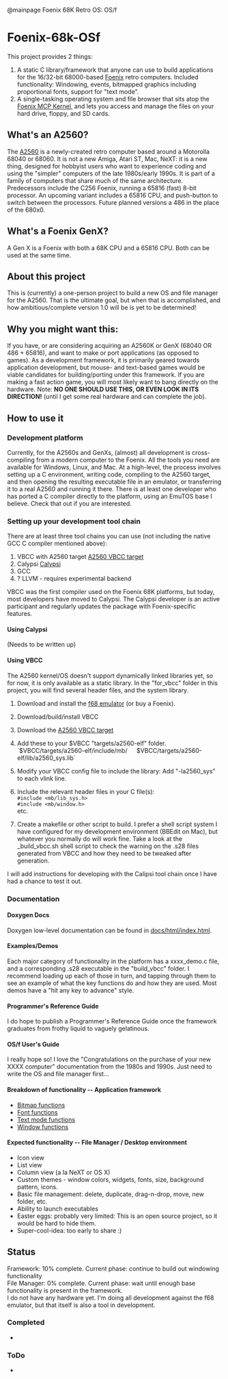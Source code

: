 @mainpage Foenix 68K Retro OS: OS/f
# Foenix-68k-OSf

This project provides 2 things:
1. A static C library/framework that anyone can use to build applications for the 16/32-bit 68000-based [Foenix](https://c256foenix.com/?v=3e8d115eb4b3) retro computers. Included functionality: Windowing, events, bitmapped graphics including proportional fonts, support for "text mode".
2. A single-tasking operating system and file browser that sits atop the [Foenix MCP Kernel](https://github.com/pweingar/FoenixMCP), and lets you access and manage the files on your hard drive, floppy, and SD cards. 

## What's an A2560?

The [A2560](https://c256foenix.com/?v=3e8d115eb4b3) is a newly-created retro computer based around a Motorolla 68040 or 68060. It is not a new Amiga, Atari ST, Mac, NeXT: it is a new thing, designed for hobbyist users who want to experience coding and using the "simpler" computers of the late 1980s/early 1990s. It is part of a family of computers that share much of the same architecture. Predecessors include the C256 Foenix, running a 65816 (fast) 8-bit processor. An upcoming variant includes a 65816 CPU, and push-button to switch between the processors. Future planned versions a 486 in the place of the 680x0.

## What's a Foenix GenX?

A Gen X is a Foenix with both a 68K CPU and a 65816 CPU. Both can be used at the same time. 

## About this project

This is (currently) a one-person project to build a new OS and file manager for the A2560. That is the ultimate goal, but when that is accomplished, and how ambitious/complete version 1.0 will be is yet to be determined!  

## Why you might want this:

If you have, or are considering acquiring an A2560K or GenX (68040 OR 486 + 65816), and want to make or port applications (as opposed to games). As a development framework, it is primarily geared towards application development, but mouse- and text-based games would be viable candidates for building/porting under this framework. If you are making a fast action game, you will most likely want to bang directly on the hardware.
Note: **NO ONE SHOULD USE THIS, OR EVEN LOOK IN ITS DIRECTION!** (until I get some real hardware and can complete the job).

## How to use it

### Development platform

Currently, for the A2560s and GenXs, (almost) all development is cross-compiling from a modern computer to the Foenix. All the tools you need are available for Windows, Linux, and Mac. At a high-level, the process involves setting up a C environment, writing code, compiling to the A2560 target, and then opening the resulting executable file in an emulator, or transferring it to a real A2560 and running it there. There is at least one developer who has ported a C compiler directly to the platform, using an EmuTOS base I believe. Check that out if you are interested. 

### Setting up your development tool chain

There are at least three tool chains you can use (not including the native GCC C compiler mentioned above):
1. VBCC with A2560 target [A2560 VBCC target](https://github.com/daschewie/Foenix_vbcc_target)
2. Calypsi [Calypsi](https://github.com/hth313/Calypsi-m68k-Foenix)
3. GCC
4. ? LLVM - requires experimental backend

VBCC was the first compiler used on the Foenix 68K platforms, but today, most developers have moved to Calypsi. The Calypsi developer is an active participant and regularly updates the package with Foenix-specific features. 

#### Using Calypsi

(Needs to be written up)

#### Using VBCC

The A2560 kernel/OS doesn't support dynamically linked libraries yet, so for now, it is only available as a static library. In the "for_vbcc" folder in this project, you will find several header files, and the system library.
1. Download and install the [f68 emulator](https://github.com/paulscottrobson/f68-emulator) (or buy a Foenix). 
1. Download/build/install VBCC
1. Download the [A2560 VBCC target](https://github.com/daschewie/Foenix_vbcc_target)
1. Add these to your $VBCC "targets/a2560-elf" folder.  
`$VBCC/targets/a2560-elf/include/mb/`  
`$VBCC/targets/a2560-elf/lib/a2560_sys.lib` 

1. Modify your VBCC config file to include the library: Add "-la2560_sys" to each vlink line.  
1. Include the relevant header files in your C file(s):  
`#include <mb/lib_sys.h>`  
`#include <mb/window.h>`  
etc.  

1. Create a makefile or other script to build. I prefer a shell script system I have configured for my development environment (BBEdit on Mac), but whatever you normally do will work fine. Take a look at the _build_vbcc.sh shell script to check the warning on the .s28 files generated from VBCC and how they need to be tweaked after generation. 

I will add instructions for developing with the Calipsi tool chain once I have had a chance to test it out.


### Documentation

#### Doxygen Docs
Doxygen low-level documentation can be found in [docs/html/index.html](docs/html/index.html).

#### Examples/Demos
Each major category of functionality in the platform has a xxxx_demo.c file, and a corresponding .s28 executable in the "build_vbcc" folder. I recommend loading up each of those in turn, and tapping through them to see an example of what the key functions do and how they are used. Most demos have a "hit any key to advance" style. 

#### Programmer's Reference Guide
I do hope to publish a Programmer's Reference Guide once the framework graduates from frothy liquid to vaguely gelatinous. 

#### OS/f User's Guide
I really hope so! I love the "Congratulations on the purchase of your new XXXX computer" documentation from the 1980s and 1990s. Just need to write the OS and file manager first... 

#### Breakdown of functionality -- Application framework
 * [Bitmap functions](readme/bitmap.md)
 * [Font functions](readme/font.md)
 * [Text mode functions](readme/text.md)
 * [Window functions](readme/window.md)

#### Expected functionality -- File Manager / Desktop environment
 * Icon view
 * List view
 * Column view (a la NeXT or OS X)
 * Custom themes - window colors, widgets, fonts, size, background pattern, icons.
 * Basic file management: delete, duplicate, drag-n-drop, move, new folder, etc. 
 * Ability to launch executables
 * Easter eggs: probably very limited: This is an open source project, so it would be hard to hide them.
 * Super-cool-idea: too early to share :)

## Status
Framework: 10% complete. Current phase: continue to build out windowing functionality  
File Manager: 0% complete. Current phase: wait until enough base functionality is present in the framework.   
I do not have any hardware yet. I'm doing all development against the f68 emulator, but that itself is also a tool in development. 

### Completed
 * 

### ToDo
 * 